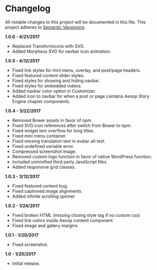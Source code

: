 # Changelog

All notable changes to this project will be documented in this file. This project adheres to [Semantic Versioning](http://semver.org/).

**1.0.6 - 4/21/2017**
- Replaced Transformicons with SVG.
- Added Morpheus SVG for navbar icon animation.

**1.0.5 - 4/12/2017**
- Fixed link styles for mini menu, overlay, and post/page headers.
- Fixed featured content slider styles.
- Fixed styles for showing and hiding navbar.
- Fixed styles for embedded videos.
- Added navbar color option in Customizer.
- Added icon to navbar for when a post or page contains Aesop Story Engine chapter components.

**1.0.4 - 3/22/2017**
- Removed Bower assets in favor of npm.
- Fixed SVG icon references after switch from Bower to npm.
- Fixed widget text overflow for long titles.
- Fixed mini menu container.
- Fixed missing translation text in avatar alt text.
- Fixed undefined variable error.
- Compressed screenshot image.
- Removed custom logo function in favor of native WordPress function.
- Included unminified third party JavaScript files.
- Added responsive grid classes.

**1.0.3 - 3/12/2017**
- Fixed featured content bug.
- Fixed captioned image alignments.
- Added infinite scrolling spinner

**1.0.2 - 1/24/2017**
- Fixed broken HTML (missing closing style tag if no custom css)
- Fixed link colors inside Aesop content component
- Fixed image and gallery margins

**1.0.1 - 1/20/2017**
- Fixed screenshot.

**1.0 - 1/20/2017**
- Initial release.
